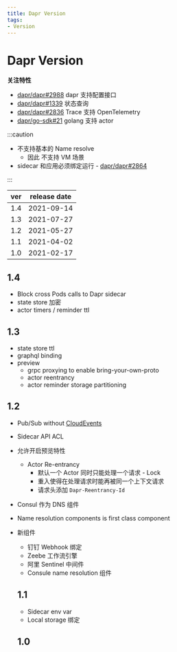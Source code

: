 ```yaml
---
title: Dapr Version
tags:
- Version
---
```


# Dapr Version

**关注特性**

- [dapr/dapr#2988](https://github.com/dapr/dapr/issues/2988)
  dapr 支持配置接口
- [dapr/dapr#1339](https://github.com/dapr/dapr/issues/1339)
  状态查询
- [dapr/dapr#2836](https://github.com/dapr/dapr/issues/2836)
  Trace 支持 OpenTelemetry
- [dapr/go-sdk#21](https://github.com/dapr/go-sdk/issues/21)
  golang 支持 actor

:::caution

- 不支持基本的 Name resolve
  - 因此 不支持 VM 场景
- sidecar 和应用必须绑定运行 - [dapr/dapr#2864](https://github.com/dapr/dapr/issues/2864)

:::

| ver | release date |
| --- | ------------ |
| 1.4 | 2021-09-14   |
| 1.3 | 2021-07-27   |
| 1.2 | 2021-05-27   |
| 1.1 | 2021-04-02   |
| 1.0 | 2021-02-17   |

## 1.4

- Block cross Pods calls to Dapr sidecar
- state store 加密
- actor timers / reminder ttl

## 1.3

- state store ttl
- graphql binding
- preview
  - grpc proxying to enable bring-your-own-proto
  - actor reentrancy
  - actor reminder storage partitioning

## 1.2

- Pub/Sub without [CloudEvents](https://github.com/cloudevents/spec)
- Sidecar API ACL
- 允许开启预览特性
  - Actor Re-entrancy
    - 默认一个 Actor 同时只能处理一个请求 - Lock
    - 重入使得在处理请求时能再被同一个上下文请求
    - 请求头添加 `Dapr-Reentrancy-Id`
- Consul 作为 DNS 组件
- Name resolution components is first class component
- 新组件

  - 钉钉 Webhook 绑定
  - Zeebe 工作流引擎
  - 阿里 Sentinel 中间件
  - Consule name resolution 组件

  ## 1.1

  - Sidecar env var
  - Local storage 绑定

  ## 1.0
